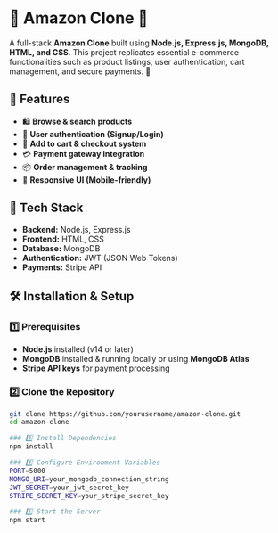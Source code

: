 # 🛒 Amazon Clone 🌟

A full-stack **Amazon Clone** built using **Node.js, Express.js, MongoDB, HTML, and CSS**. This project replicates essential e-commerce functionalities such as product listings, user authentication, cart management, and secure payments. 🚀  

## 📌 Features
- 🛍️ **Browse & search products**  
- 🔐 **User authentication (Signup/Login)**
- 🛒 **Add to cart & checkout system**
- 💳 **Payment gateway integration**
- 📦 **Order management & tracking**
- 🎨 **Responsive UI (Mobile-friendly)**  

## 🚀 Tech Stack
- **Backend:** Node.js, Express.js  
- **Frontend:** HTML, CSS  
- **Database:** MongoDB  
- **Authentication:** JWT (JSON Web Tokens)  
- **Payments:** Stripe API  

## 🛠️ Installation & Setup

### 1️⃣ Prerequisites  
- **Node.js** installed (v14 or later)  
- **MongoDB** installed & running locally or using **MongoDB Atlas**  
- **Stripe API keys** for payment processing  

### 2️⃣ Clone the Repository  
```sh
git clone https://github.com/yourusername/amazon-clone.git
cd amazon-clone

### 3️⃣ Install Dependencies
npm install

### 4️⃣ Configure Environment Variables
PORT=5000
MONGO_URI=your_mongodb_connection_string
JWT_SECRET=your_jwt_secret_key
STRIPE_SECRET_KEY=your_stripe_secret_key

### 5️⃣ Start the Server
npm start
  
